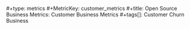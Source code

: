 #+type: metrics
#+MetricKey: customer_metrics
#+title: Open Source Business Metrics: Customer Business Metrics
#+tags[]: Customer Churn Business
